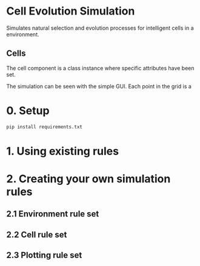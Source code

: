 # Cell Evolution Simulation
Simulates natural selection and evolution processes for intelligent cells in a environment. 

## Cells
The cell component is a class instance where specific attributes have been set.


The simulation can be seen with the simple GUI. Each point in the grid is a 

# 0. Setup

```bash
pip install requirements.txt
```


# 1. Using existing rules

# 2. Creating your own simulation rules 

## 2.1 Environment rule set

## 2.2 Cell rule set

## 2.3 Plotting rule set



